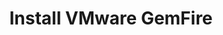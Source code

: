 ---
title: "Install VMware GemFire"
linkTitle: "VMware GemFire"
id: "gf4standalone"
menu:
    main:
        parent: "install"
        weight: 1
        url: "https://docs.vmware.com/en/VMware-Tanzu-GemFire/9.15/tgf/GUID-getting_started-installation-install_intro.html"
---